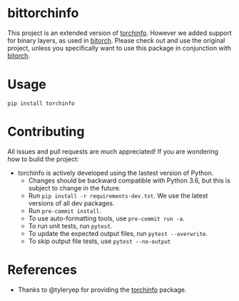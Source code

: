 # bittorchinfo

This project is an extended version of [torchinfo](https://github.com/tyleryep/torchinfo).
However we added support for binary layers, as used in [bitorch](https://github.com/hpi-xnor/bitorch).
Please check out and use the original project, unless you specifically want to use this package in conjunction with [bitorch](https://github.com/hpi-xnor/bitorch).

# Usage

```
pip install torchinfo
```

# Contributing

All issues and pull requests are much appreciated! If you are wondering how to build the project:

- torchinfo is actively developed using the lastest version of Python.
  - Changes should be backward compatible with Python 3.6, but this is subject to change in the future.
  - Run `pip install -r requirements-dev.txt`. We use the latest versions of all dev packages.
  - Run `pre-commit install`.
  - To use auto-formatting tools, use `pre-commit run -a`.
  - To run unit tests, run `pytest`.
  - To update the expected output files, run `pytest --overwrite`.
  - To skip output file tests, use `pytest --no-output`

# References

- Thanks to @tyleryep for providing the [torchinfo](https://github.com/tyleryep/torchinfo) package.
